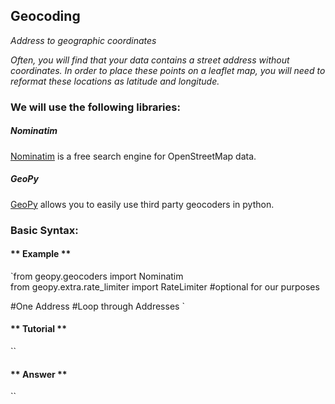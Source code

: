 ## Geocoding

*Address to geographic coordinates*  

*Often, you will find that your data contains a street address without coordinates.  In order to place these points on a leaflet map, you will need to reformat these locations as latitude and longitude.*

### We will use the following libraries:
##### Nominatim #####  
[Nominatim](https://nominatim.openstreetmap.org/) is a free search engine for OpenStreetMap data.

##### GeoPy ######    
[GeoPy](https://geopy.readthedocs.io/en/stable/) allows you to easily use third party geocoders in python.


### Basic Syntax:

<!-- tabs:start -->

#### ** Example **

`from geopy.geocoders import Nominatim    
from geopy.extra.rate_limiter import RateLimiter #optional for our purposes 

#One Address
#Loop through Addresses
`


#### ** Tutorial **
``

#### ** Answer **
``


<!-- tabs:end -->
